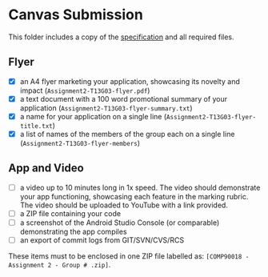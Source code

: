 # Canvas Submission

This folder includes a copy of the [specification](https://canvas.lms.unimelb.edu.au/courses/183251/assignments/494805) and all required files.

## Flyer

- [x] an A4 flyer marketing your application, showcasing its novelty and impact (`Assignment2-T13G03-flyer.pdf`)
- [x] a text document with a 100 word promotional summary of your application (`Assignment2-T13G03-flyer-summary.txt`)
- [x] a name for your application on a single line (`Assignment2-T13G03-flyer-title.txt`)
- [x] a list of names of the members of the group each on a single line (`Assignment2-T13G03-flyer-members`)

## App and Video

- [ ] a video up to 10 minutes long in 1x speed. The video should demonstrate your app functioning, showcasing each feature in the marking rubric. The video should be uploaded to YouTube with a link provided.
- [ ] a ZIP file containing your code
- [ ] a screenshot of the Android Studio Console (or comparable) demonstrating the app compiles
- [ ] an export of commit logs from GIT/SVN/CVS/RCS

These items must to be enclosed in one ZIP file labelled as: `[COMP90018 - Assignment 2 - Group # .zip]`.
